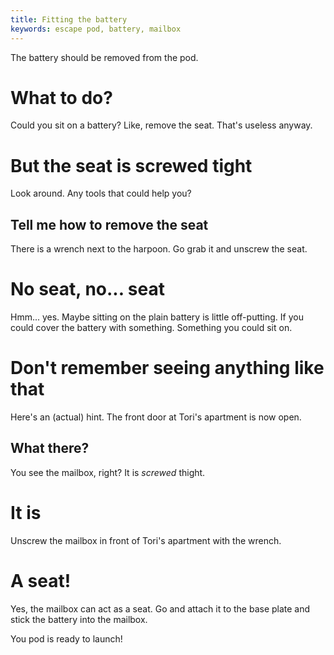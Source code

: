 ```yaml
---
title: Fitting the battery
keywords: escape pod, battery, mailbox
---
```


The battery should be removed from the pod.

# What to do?
Could you sit on a battery? Like, remove the seat. That's useless anyway.

# But the seat is screwed tight
Look around. Any tools that could help you?

## Tell me how to remove the seat
There is a wrench next to the harpoon. Go grab it and unscrew the seat.

# No seat, no... seat
Hmm... yes. Maybe sitting on the plain battery is little off-putting. If you could cover the battery with something.
Something you could sit on.

# Don't remember seeing anything like that
Here's an (actual) hint. The front door at Tori's apartment is now open.

## What there?
You see the mailbox, right? It is _screwed_ thight.

# It is
Unscrew the mailbox in front of Tori's apartment with the wrench.

# A seat!
Yes, the mailbox can act as a seat. Go and attach it to the base plate and stick the battery into the mailbox.

You pod is ready to launch!
